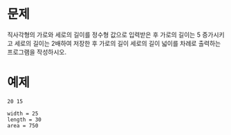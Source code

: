 # 문제
직사각형의 가로와 세로의 길이를 정수형 값으로 입력받은 후 가로의 길이는 5 증가시키고 세로의 길이는 2배하여 저장한 후 가로의 길이 세로의 길이 넓이를 차례로 출력하는 프로그램을 작성하시오.

# 예제
```
20 15
```
```
width = 25
length = 30
area = 750
```
